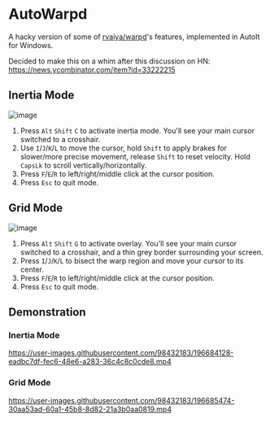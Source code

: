 # AutoWarpd
A hacky version of some of [rvaiya/warpd](https://github.com/rvaiya/warpd)'s features, implemented in AutoIt for Windows. 

Decided to make this on a whim after this discussion on HN: https://news.ycombinator.com/item?id=33222215

## Inertia Mode
![image](https://user-images.githubusercontent.com/98432183/196675010-b380b898-6e97-4aa9-baf4-c35e0fb185fe.png)

1. Press `Alt` `Shift` `C` to activate inertia mode. You'll see your main cursor switched to a crosshair.
2. Use `I`/`J`/`K`/`L` to move the cursor, hold `Shift` to apply brakes for slower/more precise movement, release `Shift` to reset velocity. Hold `CapsLk` to scroll vertically/horizontally.
3. Press `F`/`E`/`R` to left/right/middle click at the cursor position.
4. Press `Esc` to quit mode.


## Grid Mode
![image](https://user-images.githubusercontent.com/98432183/196675614-28eff1a1-c074-48a5-9ebe-ae8bf969e853.png)

1. Press `Alt` `Shift` `G` to activate overlay. You'll see your main cursor switched to a crosshair, and a thin grey border surrounding your screen.
2. Press `I`/`J`/`K`/`L` to bisect the warp region and move your cursor to its center.
3. Press `F`/`E`/`R` to left/right/middle click at the cursor position.
4. Press `Esc` to quit mode.


## Demonstration

### Inertia Mode

https://user-images.githubusercontent.com/98432183/196684128-eadbc7df-fec6-48e6-a283-36c4c8c0cde8.mp4

### Grid Mode

https://user-images.githubusercontent.com/98432183/196685474-30aa53ad-60a1-45b8-8d82-21a3b0aa0819.mp4

